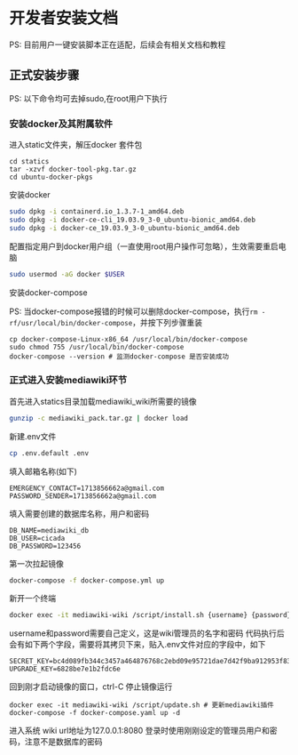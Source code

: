 # 开发者安装文档

PS: 目前用户一键安装脚本正在适配，后续会有相关文档和教程

## 正式安装步骤

PS: 以下命令均可去掉sudo,在root用户下执行

### 安装docker及其附属软件

进入static文件夹，解压docker 套件包
```
cd statics
tar -xzvf docker-tool-pkg.tar.gz
cd ubuntu-docker-pkgs
```

安装docker

```bash
sudo dpkg -i containerd.io_1.3.7-1_amd64.deb
sudo dpkg -i docker-ce-cli_19.03.9_3-0_ubuntu-bionic_amd64.deb
sudo dpkg -i docker-ce_19.03.9_3-0_ubuntu-bionic_amd64.deb
```

配置指定用户到docker用户组（一直使用root用户操作可忽略），生效需要重启电脑

```bash
sudo usermod -aG docker $USER 
```

安装docker-compose

PS: 当docker-compose报错的时候可以删除docker-compose，执行`rm -rf/usr/local/bin/docker-compose`，并按下列步骤重装

```
cp docker-compose-Linux-x86_64 /usr/local/bin/docker-compose
sudo chmod 755 /usr/local/bin/docker-compose
docker-compose --version # 监测docker-compose 是否安装成功
```

### 正式进入安装mediawiki环节

首先进入statics目录加载mediawiki_wiki所需要的镜像

```bash
gunzip -c mediawiki_pack.tar.gz | docker load
```

新建.env文件
```bash
cp .env.default .env
```

填入邮箱名称(如下)
```
EMERGENCY_CONTACT=1713856662a@gmail.com
PASSWORD_SENDER=1713856662a@gmail.com
```

填入需要创建的数据库名称，用户和密码
```
DB_NAME=mediawiki_db
DB_USER=cicada
DB_PASSWORD=123456
```

第一次拉起镜像
```bash
docker-compose -f docker-compose.yml up
```

新开一个终端
```bash
docker exec -it mediawiki-wiki /script/install.sh {username} {password}
```
username和password需要自己定义，这是wiki管理员的名字和密码
代码执行后会有如下两个字段，需要将其拷贝下来，贴入.env文件对应的字段中，如下

```
SECRET_KEY=bc4d089fb344c3457a464876768c2ebd09e95721dae7d42f9ba912953f834365
UPGRADE_KEY=6828be7e1b2fdc6e
```

回到刚才启动镜像的窗口，ctrl-C 停止镜像运行
```
docker exec -it mediawiki-wiki /script/update.sh # 更新mediawiki插件
docker-compose -f docker-compose.yaml up -d
```

进入系统
wiki url地址为127.0.0.1:8080
登录时使用刚刚设定的管理员用户和密码，注意不是数据库的密码